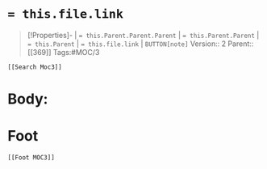 # `= this.file.link`
>[!Properties]- | `= this.Parent.Parent.Parent` | `= this.Parent.Parent` | `= this.Parent` | `= this.file.link` | `BUTTON[note]` 
>Version:: 2
>Parent:: [[369]]
>Tags:#MOC/3
```meta-bind-embed
[[Search Moc3]]
```
# Body:









# Foot
```meta-bind-embed
[[Foot MOC3]]
```